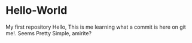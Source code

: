 # Hello-World
My first repository 
Hello, This is me learning what a commit is here on git me!. Seems Pretty Simple, amirite?
